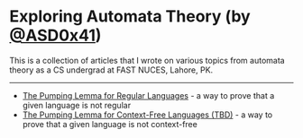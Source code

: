 # Exploring Automata Theory (by [@ASD0x41](https://root.nullprime.com))

This is a collection of articles that I wrote on various topics from automata theory as a CS undergrad at FAST NUCES, Lahore, PK.

---
+ [The Pumping Lemma for Regular Languages](https://web.nullprime.com/automata-theory/pumping-lemma-for-regular-languages.html) - a way to prove that a given language is not regular
+ [The Pumping Lemma for Context-Free Languages (TBD)](https://web.nullprime.com/automata-theory/) - a way to prove that a given language is not context-free
